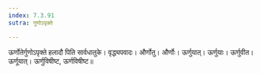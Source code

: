 ```yaml
---
index: 7.3.91
sutra: गुणोऽपृक्ते

---
```

ऊर्णोतेर्गुणोऽपृक्ते हलादौ पिति सार्वधातुके। वृद्ध्यपवादः। और्णोतु। और्णोः। ऊर्णुयात्। ऊर्णुयाः। ऊर्णुवीत। ऊर्णूयात्। ऊर्णुविषीष्ट, ऊर्णविषीष्ट॥